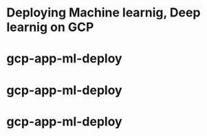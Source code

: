 # Deploying Machine learnig, Deep learnig on GCP

# gcp-app-ml-deploy
# gcp-app-ml-deploy
# gcp-app-ml-deploy
